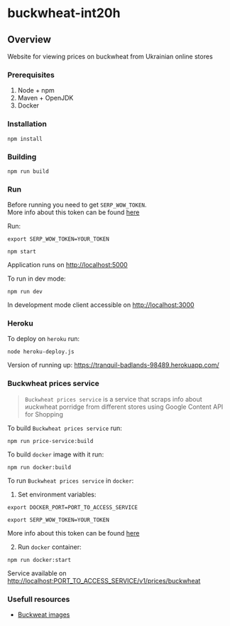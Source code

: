 # buckwheat-int20h

## Overview

Website for viewing prices on buckwheat from Ukrainian online stores

### Prerequisites

1. Node + npm
2. Maven + OpenJDK
3. Docker

### Installation

```
npm install
```

### Building

```
npm run build
```

### Run

Before running you need to get `SERP_WOW_TOKEN`.  
More info about this token can be found [here](./buckwheat-service/README.md)

Run:

```
export SERP_WOW_TOKEN=YOUR_TOKEN
```

```
npm start
```

Application runs on <http://localhost:5000>

To run in dev mode:

```
npm run dev
```

In development mode client accessible on <http://localhost:3000>

### Heroku

To deploy on `heroku` run:

```
node heroku-deploy.js
```

Version of running up: <https://tranquil-badlands-98489.herokuapp.com/>

### Buckwheat prices service

> `Buckwheat prices service` is a service that scraps info about иuckwheat porridge from different stores using Google Content API for Shopping

To build `Buckwheat prices service` run:

```
npm run price-service:build
```

To build `docker` image with it run:

```
npm run docker:build
```

To run `Buckwheat prices service` in `docker`:

1. Set environment variables:

```
export DOCKER_PORT=PORT_TO_ACCESS_SERVICE
```

```
export SERP_WOW_TOKEN=YOUR_TOKEN
```

More info about this token can be found [here](./buckwheat-service/README.md)

2. Run `docker` container:

```
npm run docker:start
```

Service available on <http://localhost:PORT_TO_ACCESS_SERVICE/v1/prices/buckwheat>

### Usefull resources

- [Buckweat images](https://www.google.com/search?q=buckwheat&client=ubuntu&hs=Ct1&channel=fs&sxsrf=ALeKk00OFw8y4zvhSVM7NqiWHbxpmlM89w:1611090841175&source=lnms&tbm=isch&sa=X&ved=2ahUKEwiJvaeK9ajuAhWolIsKHSq7AAsQ_AUoAXoECAwQAw&biw=2310&bih=1186)
